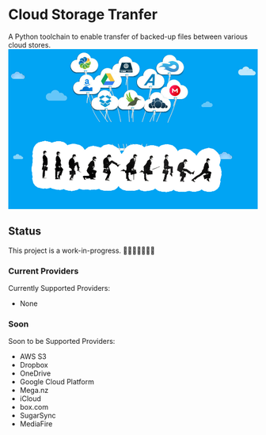 # Cloud Storage Tranfer

A Python toolchain to enable transfer of backed-up files between various cloud stores.
![Python Silly Walks will transfer your data](CloudStorageTransfer.jpg)

## Status

This project is a work-in-progress. 👷🏽‍♀️👷🏽‍♂️🚧

### Current Providers

Currently Supported Providers:

- None

### Soon

Soon to be Supported Providers:

- AWS S3
- Dropbox
- OneDrive
- Google Cloud Platform
- Mega.nz
- iCloud
- box.com
- SugarSync
- MediaFire

